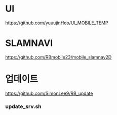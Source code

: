 # UI
https://github.com/yuuujinHeo/UI_MOBILE_TEMP

# SLAMNAVI
https://github.com/RBmobile23/mobile_slamnav2D

# 업데이트
https://github.com/SimonLee9/RB_update
 ### update_srv.sh
